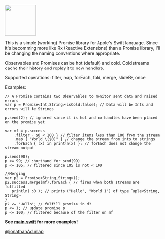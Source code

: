 <img src="http://www.minddriven.de/wp-content/uploads/2009/11/Rx_Logo_512.png" width="100px"/>

This is a simple (working) Promise library for Apple's Swift language. Since it's becomming more like Rx (Reactive Extensions) than a Promise library, I'll be changing the naming conventions where appropriate.

Observables and Promises can be hot (default) and cold. Cold streams cache their history and replay it to new handlers.

Supported operations: filter, map, forEach, fold, merge, slideBy, once

Examples:

    // A Promise contains two Observables to monitor sent data and raised errors
    var p = Promise<Int,String>(isCold:false); // Data will be Ints and errors will be Strings
    
    p.send(2); // ignored since it is hot and no handles have been placed on the promise yet
    
    var mf = p.success
        .filter { $0 < 100 } // filter items less than 100 from the stream
        .map { "World \($0)" } // change the stream from ints to strings
        .forEach { (x) in println(x) }; // forEach does not change the stream output

    p.send(98);
    p <= 99; // shorthand for send(99)
    p <= 105; // filtered since 105 is not < 100

    //Merging
    var p2 = Promise<String,String>();
    p2.success.merge(mf).forEach { // fires when both streams are fulfilled
       println( $0 ); // prints ("Hello", "World 1") of type Tuple<String, String>
    }
    p2 <= "Hello"; // fulfill promise in d2
    p <= 1; // update promise p
    p <= 100; // filtered because of the filter on mf
    
**See [main.swift](https://github.com/jadbox/ASwiftPromise/blob/master/ASwiftPromise/main.swift) for more examples!**

[@jonathanAdunlap](http://twitter.com/jonathanAdunlap)
